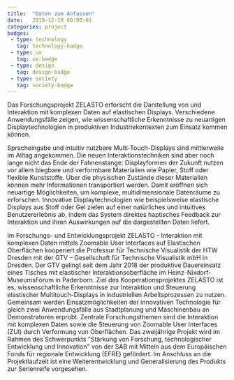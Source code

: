 ```yaml
---
title:  "Daten zum Anfassen"
date:   2019-12-10 00:00:01
categories: project
badges:
 - type: technology
   tag: technology-badge
 - type: ux
   tag: ux-badge
 - type: design
   tag: design-badge
 - type: society
   tag: society-badge
---
```


Das Forschungsprojekt ZELASTO erforscht die Darstellung von und Interaktion mit komplexen Daten auf elastischen Displays. Verschiedene Anwendungsfälle zeigen, wie wissenschaftliche Erkenntnisse zu neuartigen Displaytechnologien in produktiven Industriekontexten zum Einsatz kommen können.

<!--more-->

Spracheingabe und intuitiv nutzbare Multi-Touch-Displays sind mittlerweile im Alltag angekommen. Die neuen Interaktionstechniken sind aber noch lange nicht das Ende der Fahnenstange: Displayformen der Zukunft nutzen vor allem biegbare und verformbare Materialien wie Papier, Stoff oder flexible Kunststoffe. Über die physischen Zustände dieser Materialien können mehr Informationen transportiert werden. Damit eröffnen sich neuartige Möglichkeiten, um komplexe, multidimensionale Datenräume zu erforschen. Innovative Displaytechnologien wie beispielsweise elastische Displays aus Stoff oder Gel zielen auf einer natürliches und intuitives Benutzererlebnis ab, indem das System direktes haptisches Feedback zur Interaktion und ihren Auswirkungen auf die dargestellten Daten liefert.

Im Forschungs- und Entwicklungsprojekt ZELASTO - Interaktion mit komplexen Daten mittels Zoomable User Interfaces auf Elastischen Oberflächen kooperiert die Professur für Technische Visualistik der HTW Dresden mit der GTV – Gesellschaft für Technische Visualistik mbH in Dresden.  Der GTV gelingt seit dem Jahr 2018 der produktive Dauereinsatz eines Tisches mit elastischer Interaktionsoberfläche im Heinz-Nixdorf-MuseumsForum in Paderborn.  Ziel des Kooperationsprojektes ZELASTO ist es, wissenschaftliche Erkenntnisse zur Interaktion und Steuerung elastischer Multitouch-Displays in industriellen Arbeitsprozessen zu nutzen. Gemeinsam werden Einsatzmöglichkeiten der innovativen Technologie für gleich zwei Anwendungsfälle aus Stadtplanung und Maschinenbau an Demonstratoren erprobt. Zentrale Forschungsthemen sind die Interaktion mit komplexen Daten sowie die Steuerung von Zoomable User Interfaces (ZUI) durch Verformung von Oberflächen. Das zweijährige Projekt wird im Rahmen des Schwerpunkts "Stärkung von Forschung, technologischer Entwicklung und Innovation" von der SAB mit Mitteln aus dem Europäischen Fonds für regionale Entwicklung (EFRE) gefördert. Im Anschluss an die Projektlaufzeit ist eine Weiterentwicklung und Generalisierung des Produkts zur Serienreife vorgesehen.


